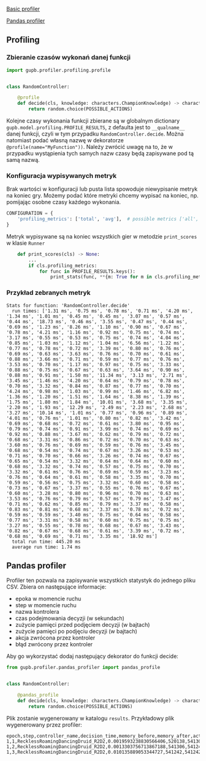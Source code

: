 [Basic profiler](#profiling-header)

[Pandas profiler](#pandas-header)

<a id="profiling-header"></a>
## Profiling

### Zbieranie czasów wykonań danej funkcji

```python
import gupb.profiler.profiling.profile


class RandomController:

    @profile
    def decide(cls, knowledge: characters.ChampionKnowledge) -> characters.Action:
        return random.choice(POSSIBLE_ACTIONS)
```

Kolejne czasy wykonania funkcji zbierane są w globalnym dictionary `gupb.model.profiling.PROFILE_RESULTS`,
z defaulta jest to `__qualname__` danej funkcji, czyli w tym przypadku `RandomController.decide`.
Można natomiast podać własną nazwę w dekoratorze `@profile(name="MyFunction"))`.
Należy zwrócić uwagę na to, że w przypadku wystąpienia tych samych nazw czasy będą zapisywane pod tą samą nazwą.


### Konfiguracja wypisywanych metryk
Brak wartości w konfiguracji lub pusta lista spowoduje niewypisanie metryk na koniec gry.
Możemy podać które metryki chcemy wypisać na koniec, np. pomijając osobne czasy każdego wykonania.
```python
CONFIGURATION = {
    'profiling_metrics': ['total', 'avg'],  # possible metrics ['all', 'total', 'avg']
}
```
Metryk wypisywane są na koniec wszystkich gier w metodzie `print_scores` w klasie `Runner`

```python
    def print_scores(cls) -> None:
        ...
        if cls.profiling_metrics:
            for func in PROFILE_RESULTS.keys():
                print_stats(func, **{m: True for m in cls.profiling_metrics})
```


### Przykład zebranych metryk
```text
Stats for function: 'RandomController.decide'
  run times: ['1.31 ms', '0.75 ms', '0.78 ms', '0.71 ms', '4.20 ms', '1.34 ms', '1.01 ms', '0.45 ms', '0.45 ms', '3.07 ms', '0.57 ms', '0.44 ms', '18.73 ms', '0.46 ms', '3.55 ms', '0.47 ms', '0.44 ms', '0.69 ms', '1.23 ms', '8.26 ms', '1.10 ms', '0.90 ms', '0.67 ms', '0.78 ms', '4.21 ms', '1.16 ms', '0.92 ms', '0.75 ms', '0.74 ms', '3.17 ms', '0.55 ms', '0.53 ms', '0.75 ms', '0.74 ms', '4.04 ms', '0.85 ms', '1.03 ms', '1.12 ms', '1.04 ms', '6.56 ms', '1.22 ms', '0.77 ms', '0.78 ms', '0.72 ms', '3.39 ms', '0.80 ms', '0.76 ms', '0.69 ms', '0.63 ms', '3.63 ms', '0.76 ms', '0.70 ms', '0.61 ms', '0.88 ms', '3.66 ms', '0.71 ms', '0.59 ms', '0.77 ms', '0.76 ms', '3.53 ms', '0.70 ms', '1.17 ms', '0.97 ms', '0.75 ms', '3.33 ms', '0.88 ms', '0.75 ms', '0.67 ms', '0.63 ms', '3.64 ms', '0.90 ms', '0.88 ms', '0.91 ms', '1.50 ms', '11.34 ms', '3.13 ms', '2.71 ms', '3.45 ms', '1.46 ms', '4.20 ms', '0.64 ms', '0.79 ms', '0.78 ms', '0.70 ms', '3.32 ms', '0.84 ms', '0.87 ms', '0.77 ms', '0.70 ms', '4.24 ms', '0.98 ms', '1.03 ms', '0.99 ms', '1.46 ms', '6.82 ms', '1.36 ms', '1.20 ms', '1.51 ms', '1.64 ms', '8.38 ms', '1.39 ms', '1.75 ms', '1.80 ms', '1.84 ms', '10.01 ms', '3.68 ms', '3.35 ms', '2.20 ms', '1.93 ms', '12.29 ms', '2.49 ms', '2.23 ms', '2.68 ms', '3.27 ms', '10.14 ms', '1.01 ms', '0.77 ms', '0.96 ms', '0.89 ms', '4.01 ms', '0.76 ms', '1.01 ms', '0.80 ms', '0.82 ms', '3.42 ms', '0.69 ms', '0.68 ms', '0.72 ms', '0.61 ms', '3.80 ms', '0.95 ms', '0.79 ms', '0.74 ms', '0.91 ms', '3.99 ms', '0.74 ms', '0.69 ms', '0.92 ms', '0.88 ms', '3.67 ms', '0.62 ms', '0.79 ms', '0.72 ms', '0.68 ms', '3.31 ms', '0.86 ms', '0.72 ms', '0.70 ms', '0.63 ms', '3.60 ms', '0.76 ms', '0.69 ms', '0.59 ms', '0.76 ms', '3.45 ms', '0.68 ms', '0.54 ms', '0.74 ms', '0.67 ms', '3.26 ms', '0.53 ms', '0.71 ms', '0.70 ms', '0.66 ms', '3.26 ms', '0.74 ms', '0.67 ms', '0.65 ms', '0.54 ms', '3.32 ms', '0.64 ms', '0.64 ms', '0.60 ms', '0.68 ms', '3.32 ms', '0.74 ms', '0.57 ms', '0.75 ms', '0.70 ms', '3.32 ms', '0.61 ms', '0.76 ms', '0.69 ms', '0.59 ms', '3.23 ms', '0.76 ms', '0.64 ms', '0.61 ms', '0.58 ms', '3.35 ms', '0.70 ms', '0.59 ms', '0.56 ms', '0.75 ms', '3.32 ms', '0.60 ms', '0.58 ms', '0.73 ms', '0.67 ms', '3.37 ms', '0.55 ms', '0.76 ms', '0.67 ms', '0.60 ms', '3.28 ms', '0.80 ms', '0.96 ms', '0.70 ms', '0.63 ms', '3.53 ms', '0.76 ms', '0.79 ms', '0.57 ms', '0.79 ms', '3.47 ms', '0.71 ms', '0.62 ms', '0.85 ms', '0.79 ms', '3.37 ms', '0.58 ms', '0.83 ms', '0.81 ms', '0.68 ms', '3.37 ms', '0.78 ms', '0.72 ms', '0.59 ms', '0.59 ms', '3.40 ms', '0.75 ms', '0.64 ms', '0.58 ms', '0.77 ms', '3.31 ms', '0.58 ms', '0.60 ms', '0.75 ms', '0.75 ms', '3.27 ms', '0.55 ms', '0.78 ms', '0.68 ms', '0.67 ms', '3.43 ms', '0.82 ms', '0.67 ms', '0.68 ms', '0.61 ms', '3.39 ms', '0.72 ms', '0.68 ms', '0.69 ms', '0.71 ms', '3.35 ms', '18.92 ms']
  total run time: 445.20 ms
  average run time: 1.74 ms
```

<a id="pandas-header"></a>
## Pandas profiler

Profiler ten pozwala na zapisywanie wszystkich statystyk do jednego pliku CSV. Zbiera on następujące informacje:

- epoka w momencie ruchu
- step w momencie ruchu
- nazwa kontrolera
- czas podejmowania decyzji (w sekundach)
- zużycie pamięci przed podjęciem decyzji (w bajtach)
- zużycie pamięci po podjęciu decyzji (w bajtach)
- akcja zwrócona przez kontroler
- błąd zwrócony przez kontroler

Aby go wykorzystać dodaj następujący dekorator do funkcji decide:

```python
from gupb.profiler.pandas_profiler import pandas_profile


class RandomController:

    @pandas_profile
    def decide(cls, knowledge: characters.ChampionKnowledge) -> characters.Action:
        return random.choice(POSSIBLE_ACTIONS)
```

Plik zostanie wygenerowany w katalogu `results`. Przykładowy plik wygenerowany przez profiler:

```csv
epoch,step,controller_name,decision_time,memory_before,memory_after,action_name,exception_returned
1,1,RecklessRoamingDancingDruid_R2D2,0.0019593238830566406,520138,541306,TURN_RIGHT,
1,2,RecklessRoamingDancingDruid_R2D2,0.0013303756713867188,541306,541242,TURN_RIGHT,
1,3,RecklessRoamingDancingDruid_R2D2,0.010135889053344727,541242,541242,STEP_FORWARD,
```